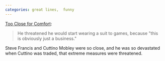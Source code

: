 ```yaml
---
categories: great lines,  funny
---
```


[Too Close for Comfort](https://www.espn.com/espn/magazine/archives/news/story?page=magazine-20051107-article38):

> He threatened he would start wearing a suit to games, because "this is obviously just a business."

Steve Francis and Cuttino Mobley were so close, and he was so devastated when Cuttino was traded, that extreme measures were threatened.